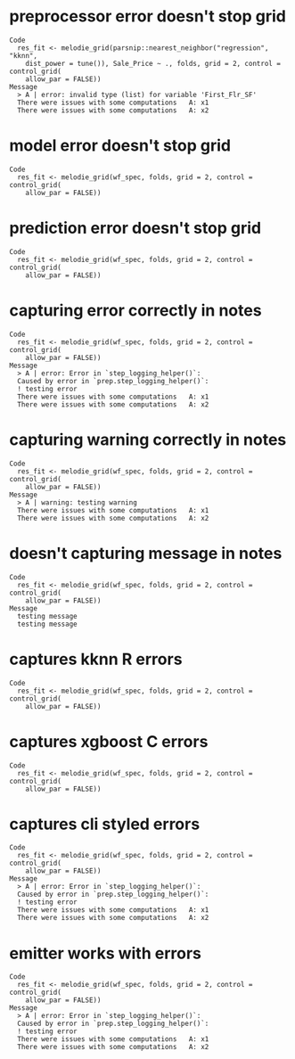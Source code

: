 # preprocessor error doesn't stop grid

    Code
      res_fit <- melodie_grid(parsnip::nearest_neighbor("regression", "kknn",
        dist_power = tune()), Sale_Price ~ ., folds, grid = 2, control = control_grid(
        allow_par = FALSE))
    Message
      > A | error: invalid type (list) for variable 'First_Flr_SF'
      There were issues with some computations   A: x1
      There were issues with some computations   A: x2
      

# model error doesn't stop grid

    Code
      res_fit <- melodie_grid(wf_spec, folds, grid = 2, control = control_grid(
        allow_par = FALSE))

# prediction error doesn't stop grid

    Code
      res_fit <- melodie_grid(wf_spec, folds, grid = 2, control = control_grid(
        allow_par = FALSE))

# capturing error correctly in notes

    Code
      res_fit <- melodie_grid(wf_spec, folds, grid = 2, control = control_grid(
        allow_par = FALSE))
    Message
      > A | error: Error in `step_logging_helper()`:
      Caused by error in `prep.step_logging_helper()`:
      ! testing error
      There were issues with some computations   A: x1
      There were issues with some computations   A: x2
      

# capturing warning correctly in notes

    Code
      res_fit <- melodie_grid(wf_spec, folds, grid = 2, control = control_grid(
        allow_par = FALSE))
    Message
      > A | warning: testing warning
      There were issues with some computations   A: x1
      There were issues with some computations   A: x2
      

# doesn't capturing message in notes

    Code
      res_fit <- melodie_grid(wf_spec, folds, grid = 2, control = control_grid(
        allow_par = FALSE))
    Message
      testing message
      testing message

# captures kknn R errors

    Code
      res_fit <- melodie_grid(wf_spec, folds, grid = 2, control = control_grid(
        allow_par = FALSE))

# captures xgboost C errors

    Code
      res_fit <- melodie_grid(wf_spec, folds, grid = 2, control = control_grid(
        allow_par = FALSE))

# captures cli styled errors

    Code
      res_fit <- melodie_grid(wf_spec, folds, grid = 2, control = control_grid(
        allow_par = FALSE))
    Message
      > A | error: Error in `step_logging_helper()`:
      Caused by error in `prep.step_logging_helper()`:
      ! testing error
      There were issues with some computations   A: x1
      There were issues with some computations   A: x2
      

# emitter works with errors

    Code
      res_fit <- melodie_grid(wf_spec, folds, grid = 2, control = control_grid(
        allow_par = FALSE))
    Message
      > A | error: Error in `step_logging_helper()`:
      Caused by error in `prep.step_logging_helper()`:
      ! testing error
      There were issues with some computations   A: x1
      There were issues with some computations   A: x2
      

